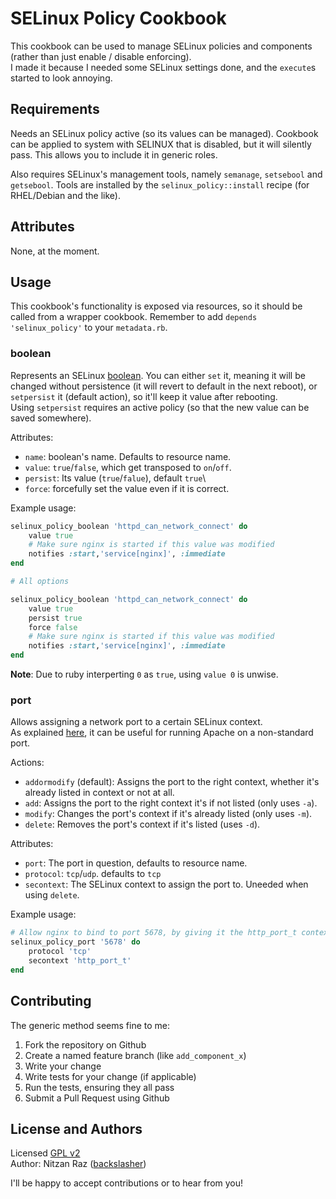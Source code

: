 SELinux Policy Cookbook
======================
This cookbook can be used to manage SELinux policies and components (rather than just enable / disable enforcing).  
I made it because I needed some SELinux settings done, and the `execute`s started to look annoying.

Requirements
------------
Needs an SELinux policy active (so its values can be managed). Cookbook can be applied to system with SELINUX
that is disabled, but it will silently pass. This allows you to include it in generic roles.
  
Also requires SELinux's management tools, namely `semanage`, `setsebool` and `getsebool`.
Tools are installed by the `selinux_policy::install` recipe (for RHEL/Debian and the like).

Attributes
----------
None, at the moment.

Usage
-----

This cookbook's functionality is exposed via resources, so it should be called from a wrapper cookbook.
Remember to add `depends 'selinux_policy'` to your `metadata.rb`.

### boolean
Represents an SELinux [boolean](http://wiki.gentoo.org/wiki/SELinux/Tutorials/Using_SELinux_booleans).
You can either `set` it, meaning it will be changed without persistence (it will revert to default in the next reboot), or `setpersist` it (default action), so it'll keep it value after rebooting.  
Using `setpersist` requires an active policy (so that the new value can be saved somewhere).

Attributes:

* `name`: boolean's name. Defaults to resource name.
* `value`: `true`/`false`, which get transposed to `on`/`off`.
* `persist`: Its value (`true`/`falue`), default `true`\
* `force`: forcefully set the value even if it is correct.

Example usage:

```ruby
selinux_policy_boolean 'httpd_can_network_connect' do
    value true
    # Make sure nginx is started if this value was modified
    notifies :start,'service[nginx]', :immediate
end

# All options

selinux_policy_boolean 'httpd_can_network_connect' do
    value true
    persist true
    force false
    # Make sure nginx is started if this value was modified
    notifies :start,'service[nginx]', :immediate
end

```

**Note**: Due to ruby interperting `0` as `true`, using `value 0` is unwise.

### port
Allows assigning a network port to a certain SELinux context.  
As explained [here](http://wiki.centos.org/HowTos/SELinux#head-ad837f60830442ae77a81aedd10c20305a811388), it can be useful for running Apache on a non-standard port.

Actions:

* `addormodify` (default): Assigns the port to the right context, whether it's already listed in context or not at all.
* `add`: Assigns the port to the right context it's if not listed (only uses `-a`).
* `modify`: Changes the port's context if it's already listed (only uses `-m`).
* `delete`: Removes the port's context if it's listed (uses `-d`).

Attributes:

* `port`: The port in question, defaults to resource name.
* `protocol`: `tcp`/`udp`. defaults to `tcp`
* `secontext`: The SELinux context to assign the port to. Uneeded when using `delete`.

Example usage:

```ruby
# Allow nginx to bind to port 5678, by giving it the http_port_t context
selinux_policy_port '5678' do
    protocol 'tcp'
    secontext 'http_port_t'
end
```

Contributing
------------
The generic method seems fine to me:

1. Fork the repository on Github
2. Create a named feature branch (like `add_component_x`)
3. Write your change
4. Write tests for your change (if applicable)
5. Run the tests, ensuring they all pass
6. Submit a Pull Request using Github

License and Authors
-------------------
Licensed [GPL v2](http://choosealicense.com/licenses/gpl-2.0/)  
Author: Nitzan Raz ([backslasher](http://backslasher.net))  

I'll be happy to accept contributions or to hear from you!

